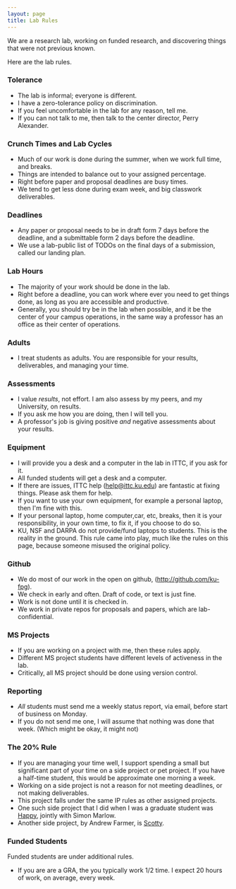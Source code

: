 ```yaml
---
layout: page
title: Lab Rules
---
```


We are a research lab, working on funded research, and discovering things that were not previous known.

Here are the lab rules.

### Tolerance

 * The lab is informal; everyone is different.
 * I have a zero-tolerance policy on discrimination.
 * If you feel uncomfortable in the lab for any reason, tell me.
 * If you can not talk to me, then talk to the center director, Perry Alexander.

### Crunch Times and Lab Cycles

 * Much of our work is done during the summer, when we work full time, and breaks.
 * Things are intended to balance out to your assigned percentage.
 * Right before paper and proposal deadlines are busy times.
 * We tend to get less done during exam week, and big classwork deliverables.

### Deadlines

 * Any paper or proposal needs to be in draft form 7 days before the deadline,
   and a submittable form 2 days before the deadline.
 * We use a lab-public list of TODOs on the final days of a submission, called our landing plan.
 
### Lab Hours

 * The majority of your work should be done in the lab.
 * Right before a deadline, you can work where ever you need to get things done,
   as long as you are accessible and productive.
 * Generally, you should try be in the lab when possible, and it
   be the center of your campus operations, in the same way a professor
   has an office as their center of operations.

### Adults

 * I treat students as adults. You are responsible for your results,
   deliverables, and managing your time.

### Assessments

 * I value *results*, not effort. I am also assess by my peers, and my
   University, on results.
 * If you ask me how you are doing, then I will tell you.
 * A professor's job is giving positive *and* negative assessments
   about your results.

### Equipment

 * I will provide you a desk and a computer in the lab in ITTC,
   if you ask for it.
 * All funded students will get a desk and a computer.
 * If there are issues, ITTC help (help@ittc.ku.edu) 
   are fantastic at fixing things. Please ask them for help.
 * If you want to use your own equipment, for example a personal
   laptop, then I'm fine with this.
 * If your personal laptop, home computer,car, etc, breaks,
   then it is your responsibility, in your own time, to fix it,
   if you choose to do so.
 * KU, NSF and DARPA do not provide/fund laptops to students.
   This is the reality in the ground. 
   This rule came into play, much like the rules on this page, because
   someone misused the original policy.

### Github 

 * We do most of our work in the open on github, (<http://github.com/ku-fpg>).
 * We check in early and often. Draft of code, or text is just fine.
 * Work is not done until it is checked in.
 * We work in private repos for proposals and papers, which are lab-confidential.
 
### MS Projects

 * If you are working on a project with me, then these rules apply.
 * Different MS project students have different levels of activeness in the lab.
 * Critically, all MS project should be done using version control.

### Reporting 

 * *All* students must send me a weekly status report, via email,
   before start of business on Monday.
 * If you do not send me one, I will assume that nothing was done that week.
   (Which might be okay, it might not)

### The 20% Rule

 * If you are managing your time well, I support spending a small but
   significant part of your time on a side project or pet project. If
   you have a half-time student, this would be approximate one morning
   a week.
 * Working on a side project is not a reason for not meeting deadlines,
   or not making deliverables.
 * This project falls under the same IP rules as other assigned projects.
 * One such side project that I did when I was a graduate student was
   [Happy](https://www.haskell.org/happy/), jointly with Simon Marlow.
 * Another side project, by Andrew Farmer, is 
   [Scotty](https://github.com/scotty-web/scotty/wiki).



### Funded Students

Funded students are under additional rules.

 * If you are are a GRA, the you typically work 1/2 time. I expect 20 hours of work, on average, every week.






